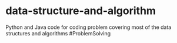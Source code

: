 # data-structure-and-algorithm
Python and Java code for coding problem covering most of the data structures and algorithms #ProblemSolving
